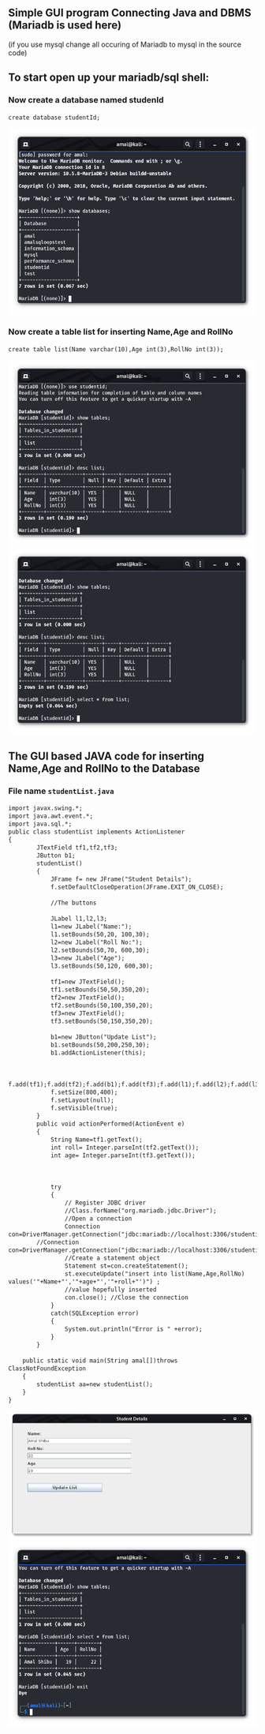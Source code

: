 ## Simple GUI program Connecting Java and DBMS (Mariadb is used here)
(if you use mysql change all occuring of Mariadb to mysql in the source code)

## To start open up your mariadb/sql shell:
### Now create a database named studenId
~~~
create database studentId;
~~~
![database](https://github.com/TheAmalShibu/JAVA/blob/main/DBMS/Asset/1.png)
### Now create a table list for inserting Name,Age and RollNo
~~~
create table list(Name varchar(10),Age int(3),RollNo int(3));
~~~
![Table](https://github.com/TheAmalShibu/JAVA/blob/main/DBMS/Asset/2.png)
![descanddetails](https://github.com/TheAmalShibu/JAVA/blob/main/DBMS/Asset/3.png)
## The GUI based JAVA code for inserting Name,Age and RollNo to the Database
### File name ```studentList.java```
```
import javax.swing.*;  
import java.awt.event.*; 
import java.sql.*; 
public class studentList implements ActionListener
{  
        JTextField tf1,tf2,tf3;  
        JButton b1;  
        studentList()
	    {  
            JFrame f= new JFrame("Student Details");  
            f.setDefaultCloseOperation(JFrame.EXIT_ON_CLOSE);

            //The buttons

            JLabel l1,l2,l3;  
            l1=new JLabel("Name:");  
            l1.setBounds(50,20, 100,30);
            l2=new JLabel("Roll No:");  
            l2.setBounds(50,70, 600,30);
            l3=new JLabel("Age");  
            l3.setBounds(50,120, 600,30);

            tf1=new JTextField();  
            tf1.setBounds(50,50,350,20);  
            tf2=new JTextField();  
            tf2.setBounds(50,100,350,20);
            tf3=new JTextField();  
            tf3.setBounds(50,150,350,20);  

            b1=new JButton("Update List");  
            b1.setBounds(50,200,250,30);  
            b1.addActionListener(this);  


            f.add(tf1);f.add(tf2);f.add(b1);f.add(tf3);f.add(l1);f.add(l2);f.add(l3);
            f.setSize(800,400);  
            f.setLayout(null);  
            f.setVisible(true);  
        }         
        public void actionPerformed(ActionEvent e)
    	{  
            String Name=tf1.getText(); 
            int roll= Integer.parseInt(tf2.getText()); 
            int age= Integer.parseInt(tf3.getText()); 



            try 
            {
                // Register JDBC driver
                //Class.forName("org.mariadb.jdbc.Driver");
                //Open a connection
                Connection con=DriverManager.getConnection("jdbc:mariadb://localhost:3306/studentid","root","amalshibu");
		//Connection con=DriverManager.getConnection("jdbc:mariadb://localhost:3306/studentid","username","password");
                //Create a statement object
                Statement st=con.createStatement();
                st.executeUpdate("insert into list(Name,Age,RollNo) values('"+Name+"','"+age+"','"+roll+"')") ;
                //value hopefully inserted
                con.close(); //Close the connection
            }
            catch(SQLException error) 
            { 
                System.out.println("Error is " +error); 
            } 
        }  

    public static void main(String amal[])throws ClassNotFoundException
    {   
        studentList aa=new studentList();
    }
}  

```
![The GUI](https://github.com/TheAmalShibu/JAVA/blob/main/DBMS/Asset/resultbox.png)
![Updated Database](https://github.com/TheAmalShibu/JAVA/blob/main/DBMS/Asset/op.png)
